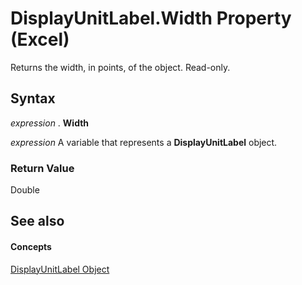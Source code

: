 
# DisplayUnitLabel.Width Property (Excel)

Returns the width, in points, of the object. Read-only.


## Syntax

 _expression_ . **Width**

 _expression_ A variable that represents a **DisplayUnitLabel** object.


### Return Value

Double


## See also


#### Concepts


[DisplayUnitLabel Object](522dea6a-114f-3e0f-f8ae-6c2667c733dd.md)

